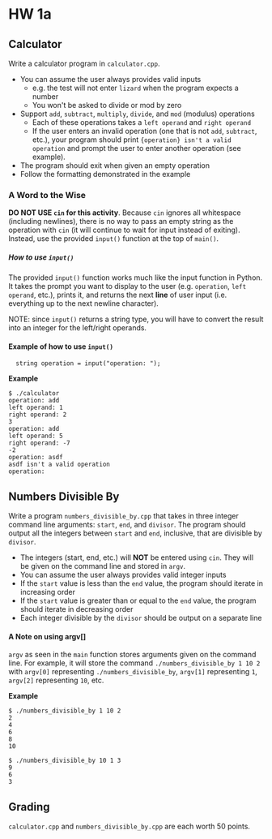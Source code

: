 # HW 1a

## Calculator

Write a calculator program in `calculator.cpp`.

- You can assume the user always provides valid inputs
  - e.g. the test will not enter `lizard` when the program expects a number
  - You won't be asked to divide or mod by zero
- Support `add`, `subtract`, `multiply`, `divide`, and `mod` (modulus) operations
  - Each of these operations takes a `left operand` and `right operand`
  - If the user enters an invalid operation (one that is not `add`, `subtract`, etc.), your program should print `{operation} isn't a valid operation` and prompt the user to enter another operation (see example).
- The program should exit when given an empty operation
- Follow the formatting demonstrated in the example

### A Word to the Wise
**DO NOT USE `cin` for this activity**. Because `cin` ignores all whitespace (including newlines), there is no way to pass an empty string as the operation with `cin` (it will continue to wait for input instead of exiting). Instead, use the provided `input()` function at the top of `main()`.

##### How to use `input()`

The provided `input()` function works much like the input function in Python. It takes the prompt you want to display to the user (e.g. `operation`, `left operand`, etc.), prints it, and returns the next **line** of user input (i.e. everything up to the next newline character).

NOTE: since `input()` returns a string type, you will have to convert the result into an integer for the left/right operands.

#### Example of how to use `input()`
```
  string operation = input("operation: ");
```

**Example**

```
$ ./calculator
operation: add
left operand: 1
right operand: 2
3
operation: add
left operand: 5
right operand: -7
-2
operation: asdf
asdf isn't a valid operation
operation: 
```

## Numbers Divisible By

Write a program `numbers_divisible_by.cpp` that takes in three integer command line arguments: `start`, `end`, and `divisor`. 
The program should output all the integers between `start` and `end`, inclusive, that are divisible by `divisor`.

- The integers (start, end, etc.) will **NOT** be entered using `cin`. They will be given on the command line and stored in `argv`.
- You can assume the user always provides valid integer inputs
- If the `start` value is less than the `end` value, the program should iterate in increasing order
- If the `start` value is greater than or equal to the `end` value, the program should iterate in decreasing order
- Each integer divisible by the `divisor` should be output on a separate line

#### A Note on using argv[]
`argv` as seen in the `main` function stores arguments given on the command line. For example, it will store the command `./numbers_divisible_by 1 10 2` with `argv[0]` representing `./numbers_divisible_by`, `argv[1]` representing `1`, `argv[2]` representing `10`, etc.

**Example**

```
$ ./numbers_divisible_by 1 10 2
2
4
6
8
10
```

```
$ ./numbers_divisible_by 10 1 3
9
6
3
```

## Grading

`calculator.cpp` and `numbers_divisible_by.cpp` are each worth 50 points.


